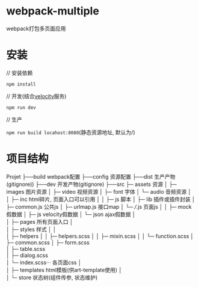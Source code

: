 # webpack-multiple

webpack打包多页面应用

# 安装

// 安装依赖

`npm install`

// 开发(结合[velocity](https://github.com/holyzfy/velocityServer)服务)

`npm run dev`

// 生产

`npm run build locahost:8080`(静态资源地址, 默认为/)

# 项目结构

Projet
├──build  webpack配置 
├──config  资源配置
├──dist  生产产物(gitignore))
├──dev  开发产物(gitignore)
├──src
   ├─ assets  资源
   │    ├─ images  图片资源
   │    ├─ video  视频资源
   │    ├─ font  字体
   │    └─ audio  音频资源
   │       
   │
   ├─ inc  html碎片, 页面入口可以引用
   │
   │
   ├─ js  脚本
   │   ├─ lib  插件或插件封装
   │   ├─ common.js  公共js
   │   ├─ urlmap.js  接口map
   │   └─ */*.js 页面js
   │ 
   │ 
   ├─ mock  假数据
   │    ├─ js  velocity假数据
   │    └─ json  ajax假数据
   │  
   │
   ├─ pages 所有页面入口
   │  
   │
   ├─ styles 样式 
   │    │   
   │    ├─ helpers 
   │    │    ├─ helpers.scss
   │    │    ├─ mixin.scss
   │    │    └─ function.scss
   │    ├─ common.scss
   │    ├─ form.scss    
   │    ├─ table.scss  
   │    ├─ dialog.scss    
   │    └─ index.scss··· 各页面css
   │    
   │
   ├─ templates  html模板(供art-template使用)
   │    
   │
   └- store  状态树(组件传参, 状态维护)